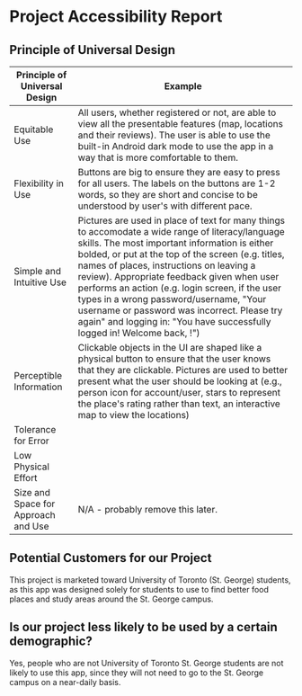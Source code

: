 # Project Accessibility Report #

## Principle of Universal Design ##

| Principle of Universal Design | Example |
|-------------------------------|---------|
| Equitable Use                 | All users, whether registered or not, are able to view all the presentable features (map, locations and their reviews). The user is able to use the built-in Android dark mode to use the app in a way that is more comfortable to them.        |
| Flexibility in Use            | Buttons are big to ensure they are easy to press for all users. The labels on the buttons are 1-2 words, so they are short and concise to be understood by user's with different pace.  |
| Simple and Intuitive Use      | Pictures are used in place of text for many things to accomodate a wide range of literacy/language skills. The most important information is either bolded, or put at the top of the screen (e.g. titles, names of places, instructions on leaving a review). Appropriate feedback given when user performs an action (e.g. login screen, if the user types in a wrong password/username, "Your username or password was incorrect. Please try again" and logging in: "You have successfully logged in! Welcome back, <user>!") |
| Perceptible Information       | Clickable objects in the UI are shaped like a physical button to ensure that the user knows that they are clickable. Pictures are used to better present what the user should be looking at (e.g., person icon for account/user, stars to represent the place's rating rather than text, an interactive map to view the locations)       |
| Tolerance for Error           |         |
| Low Physical Effort           |         |
| Size and Space for Approach and Use |  N/A - probably remove this later. |

## Potential Customers for our Project ##
This project is marketed toward University of Toronto (St. George) students, as this app was designed solely for students to use to find better food places and study areas around the St. George campus. 

## Is our project less likely to be used by a certain demographic? ##
Yes, people who are not University of Toronto St. George students are not likely to use this app, since they will not need to go to the St. George campus on a near-daily basis.

